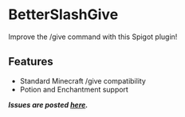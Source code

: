 # BetterSlashGive
Improve the /give command with this Spigot plugin!

## Features
- Standard Minecraft /give compatibility
- Potion and Enchantment support

_**Issues are posted [here](https://github.com/Kingminer7/BetterSlashGive/issues).**_

